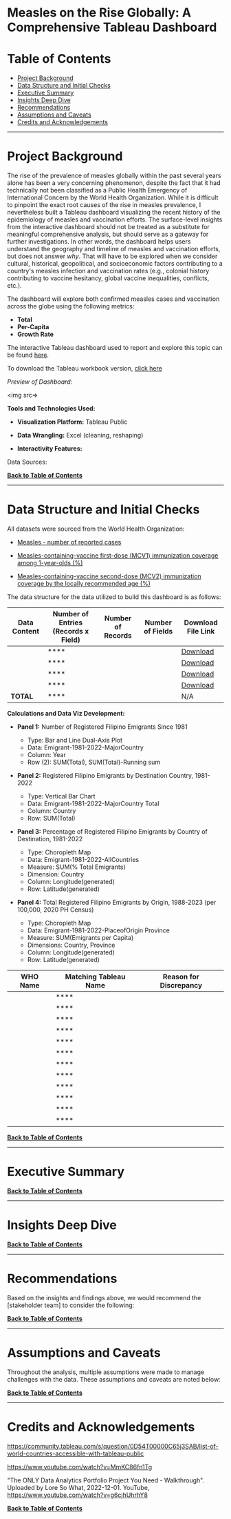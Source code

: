 # Measles on the Rise Globally: A Comprehensive Tableau Dashboard

# Table of Contents
* [Project Background](#project-background)
* [Data Structure and Initial Checks](#data-structure-and-initial-checks)
* [Executive Summary](#executive-summary)
* [Insights Deep Dive](#insights-deep-dive)
* [Recommendations](#recommendations)
* [Assumptions and Caveats](#assumptions-and-caveats)
* [Credits and Acknowledgements](#credits-and-acknowledgements)

---

# Project Background

The rise of the prevalence of measles globally within the past several years alone has been a very concerning phenomenon, despite the fact that it had technically not been classified as a Public Health Emergency of International Concern by the World Health Organization. While it is difficult to pinpoint the exact root causes of the rise in measles prevalence, I nevertheless built a Tableau dashboard visualizing the recent history of the epidemiology of measles and vaccination efforts. The surface-level insights from the interactive dashboard should not be treated as a substitute for meaningful comprehensive analysis, but should serve as a gateway for further investigations. In other words, the dashboard helps users understand the geography and timeline of measles and vaccination efforts, but does not answer *why*. That will have to be explored when we consider cultural, historical, geopolitical, and socioeconomic factors contributing to a country's measles infection and vaccination rates (e.g., colonial history contributing to vaccine hesitancy, global vaccine inequalities, conflicts, etc.). 

The dashboard will explore both confirmed measles cases and vaccination across the globe using the following metrics:

- **Total**
- **Per-Capita** 
- **Growth Rate** 

The interactive Tableau dashboard used to report and explore this topic can be found [here]().

To download the Tableau workbook version, [click here]()

<i>Preview of Dashboard:</i>

<img src=>

**Tools and Technologies Used:**

* **Visualization Platform:** Tableau Public

* **Data Wrangling:** Excel (cleaning, reshaping)

* **Interactivity Features:** 


Data Sources: []()

[<b>Back to Table of Contents</b>](#table-of-contents)

---

# Data Structure and Initial Checks

All datasets were sourced from the World Health Organization:
* [Measles - number of reported cases](https://www.who.int/data/gho/data/indicators/indicator-details/GHO/measles---number-of-reported-cases)

* [Measles-containing-vaccine first-dose (MCV1) immunization coverage among 1-year-olds (%)](https://www.who.int/data/gho/data/indicators/indicator-details/GHO/measles-containing-vaccine-first-dose-(mcv1)-immunization-coverage-among-1-year-olds-(-))

* [Measles-containing-vaccine second-dose (MCV2) immunization coverage by the locally recommended age (%)](https://www.who.int/data/gho/data/indicators/indicator-details/GHO/measles-containing-vaccine-second-dose-(mcv2)-immunization-coverage-by-the-nationally-recommended-age-(-))

The data structure for the data utilized to build this dashboard is as follows:

| Data Content  | Number of Entries (Records x Field) | Number of Records  | Number of Fields | Download File Link |
| ------------- | ------------- | ------------- | ------------- | ------------- |
|  | ****  |   |   | [Download](https://raw.githubusercontent.com/Francis-Calingo/Philippine-Emigrants-Tableau-Dashboard/refs/heads/main/CSV%20Files/Emigrant-1981-2022-AllCountries.csv?token=GHSAT0AAAAAADD7C7WSOTOUG4AAYPRBRGRY2CHEISA)  |
|   | ****  |    |   | [Download](https://raw.githubusercontent.com/Francis-Calingo/Philippine-Emigrants-Tableau-Dashboard/refs/heads/main/CSV%20Files/Emigrant-1981-2022-AllCountries.csv?token=GHSAT0AAAAAADD7C7WSOTOUG4AAYPRBRGRY2CHEISA) |
|   | ****  |   |  | [Download]() |
|  | ****  |   |   | [Download]() |
| **TOTAL** | ****  |   |   | N/A  |

**Calculations and Data Viz Development:**
* **Panel 1:** Number of Registered Filipino Emigrants Since 1981
  * Type: Bar and Line Dual-Axis Plot
  * Data: Emigrant-1981-2022-MajorCountry
  * Column: Year
  * Row (2): SUM(Total), SUM(Total)-Running sum

* **Panel 2:** Registered Filipino Emigrants by Destination Country, 1981-2022
  * Type: Vertical Bar Chart
  * Data: Emigrant-1981-2022-MajorCountry Total
  * Column: Country
  * Row: SUM(Total)
 
* **Panel 3:** Percentage of Registered Filipino Emigrants by Country of Destination, 1981-2022
  * Type: Choropleth Map
  * Data: Emigrant-1981-2022-AllCountries
  * Measure: SUM(% Total Emigrants)
  * Dimension: Country
  * Column: Longitude(generated)
  * Row: Latitude(generated)
 
* **Panel 4:** Total Registered Filipino Emigrants by Origin, 1988-2023 (per 100,000, 2020 PH Census)
  * Type: Choropleth Map
  * Data: Emigrant-1981-2022-PlaceofOrigin Province
  * Measure: SUM(Emigrants per Capita)
  * Dimensions: Country, Province
  * Column: Longitude(generated)
  * Row: Latitude(generated)

 | WHO Name  | Matching Tableau Name | Reason for Discrepancy |
| ------------- | ------------- | ------------- |
|  | ****  |   |  
|   | ****  |    | 
|   | ****  |   |
|  | ****  |   | 
|  | ****  |   |  
|  | ****  |   |  
|  | ****  |   |  
|  | ****  |   |  
|  | ****  |   |  
|  | ****  |   |  
|  | ****  |   |  
|  | ****  |   |  

[<b>Back to Table of Contents</b>](#table-of-contents)

---

# Executive Summary

[<b>Back to Table of Contents</b>](#table-of-contents)

---

# Insights Deep Dive

[<b>Back to Table of Contents</b>](#table-of-contents)

---

# Recommendations

Based on the insights and findings above, we would recommend the [stakeholder team] to consider the following: 

[<b>Back to Table of Contents</b>](#table-of-contents)

---

# Assumptions and Caveats

Throughout the analysis, multiple assumptions were made to manage challenges with the data. These assumptions and caveats are noted below:

[<b>Back to Table of Contents</b>](#table-of-contents)

---

# Credits and Acknowledgements

https://community.tableau.com/s/question/0D54T00000C65j3SAB/list-of-world-countries-accessible-with-tableau-public

https://www.youtube.com/watch?v=MmKC86fn1Tg

"The ONLY Data Analytics Portfolio Project You Need - Walkthrough". Uploaded by Lore So What, 2022-12-01. YouTube, https://www.youtube.com/watch?v=g6cjhUhrhY8

[<b>Back to Table of Contents</b>](#table-of-contents)
